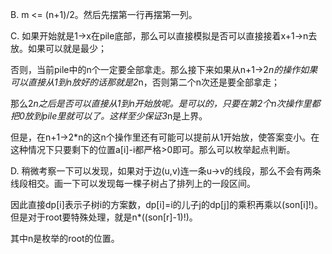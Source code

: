 B. m <= (n+1)/2。然后先摆第一行再摆第一列。

C. 如果开始就是1->x在pile底部，那么可以直接模拟是否可以直接接着x+1->n去放。如果可以就是最少；

   否则，当前pile中的n个一定要全部拿走。那么接下来如果从n+1->2*n的操作如果可以直接从1到n放好的话那就是2*n，否则第二个n次还是要全部拿走；
   
   那么2*n之后是否可以直接从1到n开始放呢。是可以的，只要在第2个n次操作里都把0放到pile里就可以了。这样至少保证3*n是上界。
   
   但是，在n+1->2*n的这n个操作里还有可能可以提前从1开始放，使答案变小。在这种情况下只要剩下的位置a[i]-i都严格>0即可。那么可以枚举起点判断。
   
D. 稍微考察一下可以发现，如果对于边(u,v)连一条u->v的线段，那么不会有两条线段相交。画一下可以发现每一棵子树占了排列上的一段区间。

   因此直接dp[i]表示子树i的方案数，dp[i]=i的儿子j的dp[j]的乘积再乘以(son[i]!)。但是对于root要特殊处理，就是n*((son[r]-1)!)。
   
   其中n是枚举的root的位置。
